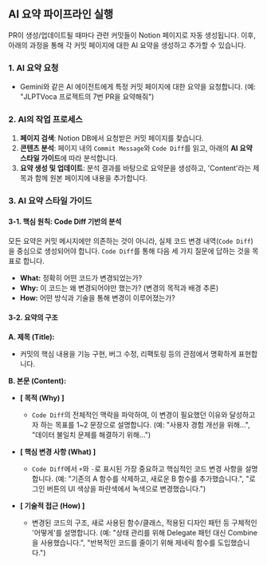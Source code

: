 ## AI 요약 파이프라인 실행
PR이 생성/업데이트될 때마다 관련 커밋들이 Notion 페이지로 자동 생성됩니다. 이후, 아래의 과정을 통해 각 커밋 페이지에 대한 AI 요약을 생성하고 추가할 수 있습니다.

### 1. AI 요약 요청
- Gemini와 같은 AI 에이전트에게 특정 커밋 페이지에 대한 요약을 요청합니다. (예: "JLPTVoca 프로젝트의 7번 PR을 요약해줘")

### 2. AI의 작업 프로세스
1.  **페이지 검색**: Notion DB에서 요청받은 커밋 페이지를 찾습니다.
2.  **콘텐츠 분석**: 페이지 내의 `Commit Message`와 `Code Diff`를 읽고, 아래의 **AI 요약 스타일 가이드**에 따라 분석합니다.
3.  **요약 생성 및 업데이트**: 분석 결과를 바탕으로 요약문을 생성하고, 'Content'라는 제목과 함께 원본 페이지에 내용을 추가합니다.

### 3. AI 요약 스타일 가이드

#### 3-1. 핵심 원칙: Code Diff 기반의 분석
모든 요약은 커밋 메시지에만 의존하는 것이 아니라, 실제 코드 변경 내역(`Code Diff`)을 중심으로 생성되어야 합니다. `Code Diff`를 통해 다음 세 가지 질문에 답하는 것을 목표로 합니다.

*   **What:** 정확히 어떤 코드가 변경되었는가?
*   **Why:** 이 코드는 왜 변경되어야만 했는가? (변경의 목적과 배경 추론)
*   **How:** 어떤 방식과 기술을 통해 변경이 이루어졌는가?

#### 3-2. 요약의 구조

**A. 제목 (Title):**
*   커밋의 핵심 내용을 기능 구현, 버그 수정, 리팩토링 등의 관점에서 명확하게 표현합니다.

**B. 본문 (Content):**
*   **[ 목적 (Why) ]**
    *   `Code Diff`의 전체적인 맥락을 파악하여, 이 변경이 필요했던 이유와 달성하고자 하는 목표를 1~2 문장으로 설명합니다. (예: "사용자 경험 개선을 위해...", "데이터 불일치 문제를 해결하기 위해...")

*   **[ 핵심 변경 사항 (What) ]**
    *   `Code Diff`에서 `+`와 `-`로 표시된 가장 중요하고 핵심적인 코드 변경 사항을 설명합니다. (예: "기존의 A 함수를 삭제하고, 새로운 B 함수를 추가했습니다.", "로그인 버튼의 UI 색상을 파란색에서 녹색으로 변경했습니다.")

*   **[ 기술적 접근 (How) ]**
    *   변경된 코드의 구조, 새로 사용된 함수/클래스, 적용된 디자인 패턴 등 구체적인 '어떻게'를 설명합니다. (예: "상태 관리를 위해 Delegate 패턴 대신 Combine을 사용했습니다.", "반복적인 코드를 줄이기 위해 제네릭 함수를 도입했습니다.")
